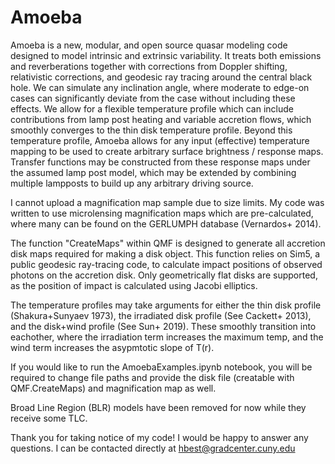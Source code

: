 # Amoeba
Amoeba is a new, modular, and open source quasar modeling code designed to model intrinsic and extrinsic variability. It treats both emissions and reverberations together with corrections from Doppler shifting, relativistic corrections, and geodesic ray tracing around the central black hole. We can simulate any inclination angle, where moderate to edge-on cases can significantly deviate from the case without including these effects. We allow for a flexible temperature profile which can include contributions from lamp post heating and variable accretion flows, which smoothly converges to the thin disk temperature profile. Beyond this temperature profile, Amoeba allows for any input (effective) temperature mapping to be used to create arbitrary surface brightness / response maps. Transfer functions may be constructed from these response maps under the assumed lamp post model, which may be extended by combining multiple lampposts to build up any arbitrary driving source.

I cannot upload a magnification map sample due to size limits. My code was written to use microlensing magnification maps which are pre-calculated, where many can be found on the GERLUMPH database (Vernardos+ 2014). 

The function "CreateMaps" within QMF is designed to generate all accretion disk maps required for making a disk object. This function relies on Sim5, a public geodesic ray-tracing code, to calculate impact positions of observed photons on the accretion disk. Only geometrically flat disks are supported, as the position of impact is calculated using Jacobi elliptics. 

The temperature profiles may take arguments for either the thin disk profile (Shakura+Sunyaev 1973), the irradiated disk profile (See Cackett+ 2013), and the disk+wind profile (See Sun+ 2019). These smoothly transition into eachother, where the irradiation term increases the maximum temp, and the wind term increases the asypmtotic slope of T(r).

If you would like to run the AmoebaExamples.ipynb notebook, you will be required to change file paths and provide the disk file (creatable with QMF.CreateMaps) and magnification map as well.

Broad Line Region (BLR) models have been removed for now while they receive some TLC. 


Thank you for taking notice of my code! I would be happy to answer any questions. I can be contacted directly at hbest@gradcenter.cuny.edu

